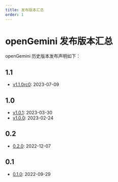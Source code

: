 ```yaml
---
title: 发布版本汇总
order: 1
---
```



# openGemini 发布版本汇总

openGemini 历史版本发布声明如下：

## 1.1

- [v1.1.0rc0](./v1.1/1.1.0rc0.md): 2023-07-09

## 1.0

- [v1.0.1](https://github.com/openGemini/openGemini/releases/tag/v1.0.1): 2023-03-30
- [v1.0.0](https://github.com/openGemini/openGemini/releases/tag/v1.0.0): 2023-02-24

## 0.2

- [0.2.0](https://github.com/openGemini/openGemini/releases/tag/v0.2.0): 2022-12-07

## 0.1

- [0.1.0](https://github.com/openGemini/openGemini/releases/tag/v0.1.0): 2022-09-29
